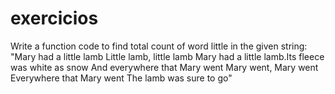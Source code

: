 # exercicios
Write a function code to find total count of word little in the given string: "Mary had a little lamb Little lamb, 
little lamb Mary had a little lamb.Its fleece was white as snow And everywhere that Mary went Mary went, 
Mary went Everywhere that Mary went The lamb was sure to go"